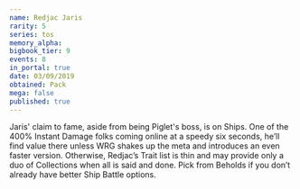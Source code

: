 ```yaml
---
name: Redjac Jaris
rarity: 5
series: tos
memory_alpha:
bigbook_tier: 9
events: 8
in_portal: true
date: 03/09/2019
obtained: Pack
mega: false
published: true
---
```


Jaris' claim to fame, aside from being Piglet's boss, is on Ships. One of the 400% Instant Damage folks coming online at a speedy six seconds, he’ll find value there unless WRG shakes up the meta and introduces an even faster version. Otherwise, Redjac’s Trait list is thin and may provide only a duo of Collections when all is said and done. Pick from Beholds if you don’t already have better Ship Battle options.
